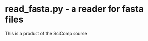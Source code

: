 read_fasta.py - a reader for fasta files
========================================

This is a product of the SciComp course
